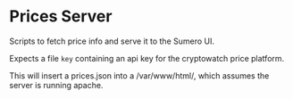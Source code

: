 # Prices Server

Scripts to fetch price info and serve it to the Sumero UI.

Expects a file `key` containing an api key for the cryptowatch price platform.

This will insert a prices.json into a /var/www/html/, which assumes the server is running apache.
